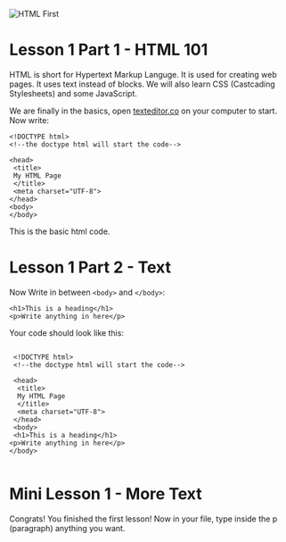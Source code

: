 ![HTML First](https://user-images.githubusercontent.com/94478022/143102590-1f00b386-4adc-491a-8d27-dc732583cde8.png)

# Lesson 1 Part 1 -  HTML 101

 HTML is short for Hypertext Markup Languge.
 It is used for creating web pages. 
 It uses text instead of blocks.
 We will also learn CSS (Castcading Stylesheets) and some JavaScript.


  We are finally in the basics, open [texteditor.co](https://texteditor.co/) on your computer
  to start. 
 Now write:
 
 ```
 <!DOCTYPE html>
 <!--the doctype html will start the code-->
 
 <head>
  <title>
  My HTML Page
  </title>
  <meta charset="UTF-8">
 </head>
 <body>
 </body>
 
 ```
 This is the basic html code.

# Lesson 1 Part 2 - Text

Now Write in between ``` <body> ``` and ``` </body> ```:

```
<h1>This is a heading</h1>
<p>Write anything in here</p>

```

Your code should look like this:

```

 <!DOCTYPE html>
 <!--the doctype html will start the code-->
 
 <head>
  <title>
  My HTML Page
  </title>
  <meta charset="UTF-8">
 </head>
 <body>
 <h1>This is a heading</h1>
<p>Write anything in here</p> 
</body>
 
 ```
 # Mini Lesson 1 - More Text
 
 
 Congrats! You finished the first lesson!
 Now in your file, type inside the p (paragraph) anything you want.
 
 
 

